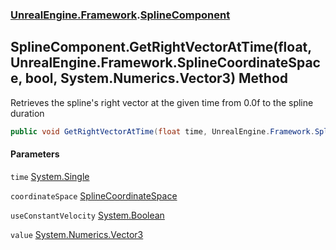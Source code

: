 ### [UnrealEngine.Framework](./UnrealEngine-Framework.md 'UnrealEngine.Framework').[SplineComponent](./SplineComponent.md 'UnrealEngine.Framework.SplineComponent')
## SplineComponent.GetRightVectorAtTime(float, UnrealEngine.Framework.SplineCoordinateSpace, bool, System.Numerics.Vector3) Method
Retrieves the spline's right vector at the given time from 0.0f to the spline duration  
```csharp
public void GetRightVectorAtTime(float time, UnrealEngine.Framework.SplineCoordinateSpace coordinateSpace, bool useConstantVelocity, ref System.Numerics.Vector3 value);
```
#### Parameters
<a name='UnrealEngine-Framework-SplineComponent-GetRightVectorAtTime(float_UnrealEngine-Framework-SplineCoordinateSpace_bool_System-Numerics-Vector3)-time'></a>
`time` [System.Single](https://docs.microsoft.com/en-us/dotnet/api/System.Single 'System.Single')  
  
<a name='UnrealEngine-Framework-SplineComponent-GetRightVectorAtTime(float_UnrealEngine-Framework-SplineCoordinateSpace_bool_System-Numerics-Vector3)-coordinateSpace'></a>
`coordinateSpace` [SplineCoordinateSpace](./SplineCoordinateSpace.md 'UnrealEngine.Framework.SplineCoordinateSpace')  
  
<a name='UnrealEngine-Framework-SplineComponent-GetRightVectorAtTime(float_UnrealEngine-Framework-SplineCoordinateSpace_bool_System-Numerics-Vector3)-useConstantVelocity'></a>
`useConstantVelocity` [System.Boolean](https://docs.microsoft.com/en-us/dotnet/api/System.Boolean 'System.Boolean')  
  
<a name='UnrealEngine-Framework-SplineComponent-GetRightVectorAtTime(float_UnrealEngine-Framework-SplineCoordinateSpace_bool_System-Numerics-Vector3)-value'></a>
`value` [System.Numerics.Vector3](https://docs.microsoft.com/en-us/dotnet/api/System.Numerics.Vector3 'System.Numerics.Vector3')  
  
